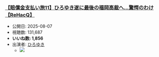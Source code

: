 ### [【賠償金支払い旅11】ひろゆき遂に最後の福岡高裁へ…驚愕のわけ【ReHacQ】](https://www.youtube.com/watch?v=CSN2MQ_ZHUY)
-   公開日: 2025-08-07
-   視聴数: 131,687
-   **いいね数: 1,856**
-   出演者: [ひろゆき](/rehacq_fan/people/ひろゆき "wikilink")
    - [![](https://img.youtube.com/vi/CSN2MQ_ZHUY/hqdefault.jpg)](https://www.youtube.com/watch?v=CSN2MQ_ZHUY)
